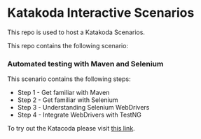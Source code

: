# Katakoda Interactive Scenarios

This repo is used to host a Katakoda Scenarios.

This repo contains the following scenario:

### Automated testing with Maven and Selenium 

This scenario contains the following steps:
* Step 1 - Get familiar with Maven
* Step 2 - Get familiar with Selenium
* Step 3 - Understanding Selenium WebDrivers
* Step 4 - Integrate WebDrivers with TestNG

To try out the Katacoda please visit [this link](https://www.katacoda.com/isabelre/scenarios/maven-selenium).
